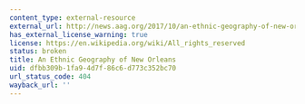 ```yaml
---
content_type: external-resource
external_url: http://news.aag.org/2017/10/an-ethnic-geography-of-new-orleans/#:~:text=This%20Journal%20of%20American%20History,antebellum%20times%20to%20post%2DKatrina.
has_external_license_warning: true
license: https://en.wikipedia.org/wiki/All_rights_reserved
status: broken
title: An Ethnic Geography of New Orleans
uid: dfbb309b-1fa9-4d7f-86c6-d773c352bc70
url_status_code: 404
wayback_url: ''
---
```

